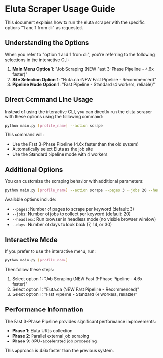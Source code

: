 # Eluta Scraper Usage Guide

This document explains how to run the eluta scraper with the specific options "1 and 1 from cli" as requested.

## Understanding the Options

When you refer to "option 1 and 1 from cli", you're referring to the following selections in the interactive CLI:

1. **Main Menu Option 1**: "Job Scraping (NEW Fast 3-Phase Pipeline - 4.6x faster)"
2. **Site Selection Option 1**: "Eluta.ca (NEW Fast Pipeline - Recommended)"
3. **Pipeline Mode Option 1**: "Fast Pipeline - Standard (4 workers, reliable)"

## Direct Command Line Usage

Instead of using the interactive CLI, you can directly run the eluta scraper with these options using the following command:

```bash
python main.py [profile_name] --action scrape
```

This command will:
- Use the Fast 3-Phase Pipeline (4.6x faster than the old system)
- Automatically select Eluta as the job site
- Use the Standard pipeline mode with 4 workers

## Additional Options

You can customize the scraping behavior with additional parameters:

```bash
python main.py [profile_name] --action scrape --pages 3 --jobs 20 --headless
```

Available options include:
- `--pages`: Number of pages to scrape per keyword (default: 3)
- `--jobs`: Number of jobs to collect per keyword (default: 20)
- `--headless`: Run browser in headless mode (no visible browser window)
- `--days`: Number of days to look back (7, 14, or 30)

## Interactive Mode

If you prefer to use the interactive menu, run:

```bash
python main.py [profile_name]
```

Then follow these steps:
1. Select option 1: "Job Scraping (NEW Fast 3-Phase Pipeline - 4.6x faster)"
2. Select option 1: "Eluta.ca (NEW Fast Pipeline - Recommended)"
3. Select option 1: "Fast Pipeline - Standard (4 workers, reliable)"

## Performance Information

The Fast 3-Phase Pipeline provides significant performance improvements:
- **Phase 1**: Eluta URLs collection
- **Phase 2**: Parallel external job scraping
- **Phase 3**: GPU-accelerated job processing

This approach is 4.6x faster than the previous system.